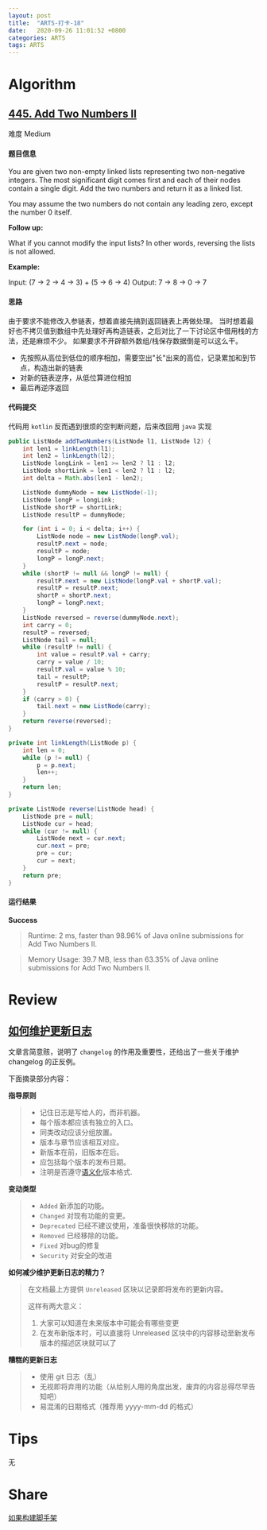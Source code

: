 ```yaml
---
layout: post
title:  "ARTS-打卡-18"
date:   2020-09-26 11:01:52 +0800
categories: ARTS
tags: ARTS
---
```


# Algorithm

## [445. Add Two Numbers II]

难度 Medium

#### 题目信息

You are given two non-empty linked lists representing two non-negative integers. The most significant digit comes first and each of their nodes contain a single digit. Add the two numbers and return it as a linked list.

You may assume the two numbers do not contain any leading zero, except the number 0 itself.

**Follow up:**

What if you cannot modify the input lists? In other words, reversing the lists is not allowed.

**Example:**

Input: (7 -> 2 -> 4 -> 3) + (5 -> 6 -> 4)
Output: 7 -> 8 -> 0 -> 7

#### 思路
由于要求不能修改入参链表，想着直接先搞到返回链表上再做处理。
当时想着最好也不拷贝值到数组中先处理好再构造链表，之后对比了一下讨论区中借用栈的方法，还是麻烦不少。
如果要求不开辟额外数组/栈保存数据倒是可以这么干。

* 先按照从高位到低位的顺序相加，需要空出"长"出来的高位，记录累加和到节点，构造出新的链表
* 对新的链表逆序，从低位算进位相加
* 最后再逆序返回

#### 代码提交

代码用 `kotlin` 反而遇到很烦的空判断问题，后来改回用 `java` 实现

```java
public ListNode addTwoNumbers(ListNode l1, ListNode l2) {
    int len1 = linkLength(l1);
    int len2 = linkLength(l2);
    ListNode longLink = len1 >= len2 ? l1 : l2;
    ListNode shortLink = len1 < len2 ? l1 : l2;
    int delta = Math.abs(len1 - len2);

    ListNode dummyNode = new ListNode(-1);
    ListNode longP = longLink;
    ListNode shortP = shortLink;
    ListNode resultP = dummyNode;

    for (int i = 0; i < delta; i++) {
        ListNode node = new ListNode(longP.val);
        resultP.next = node;
        resultP = node;
        longP = longP.next;
    }
    while (shortP != null && longP != null) {
        resultP.next = new ListNode(longP.val + shortP.val);
        resultP = resultP.next;
        shortP = shortP.next;
        longP = longP.next;
    }
    ListNode reversed = reverse(dummyNode.next);
    int carry = 0;
    resultP = reversed;
    ListNode tail = null;
    while (resultP != null) {
        int value = resultP.val + carry;
        carry = value / 10;
        resultP.val = value % 10;
        tail = resultP;
        resultP = resultP.next;
    }
    if (carry > 0) {
        tail.next = new ListNode(carry);
    }
    return reverse(reversed);
}

private int linkLength(ListNode p) {
    int len = 0;
    while (p != null) {
        p = p.next;
        len++;
    }
    return len;
}

private ListNode reverse(ListNode head) {
    ListNode pre = null;
    ListNode cur = head;
    while (cur != null) {
        ListNode next = cur.next;
        cur.next = pre;
        pre = cur;
        cur = next;
    }
    return pre;
}
```

#### 运行结果

**Success**
> Runtime: 2 ms, faster than 98.96% of Java online submissions for Add Two Numbers II.

> Memory Usage: 39.7 MB, less than 63.35% of Java online submissions for Add Two Numbers II.

# Review

## [如何维护更新日志]

文章言简意赅，说明了 `changelog` 的作用及重要性，还给出了一些关于维护 changelog 的正反例。

下面摘录部分内容：

**指导原则**

> - 记住日志是写给人的，而非机器。
> - 每个版本都应该有独立的入口。
> - 同类改动应该分组放置。
> - 版本与章节应该相互对应。
> - 新版本在前，旧版本在后。
> - 应包括每个版本的发布日期。
> - 注明是否遵守[语义化]版本格式.

**变动类型**

> - `Added` 新添加的功能。
> - `Changed` 对现有功能的变更。
> - `Deprecated` 已经不建议使用，准备很快移除的功能。
> - `Removed` 已经移除的功能。
> - `Fixed` 对bug的修复
> - `Security` 对安全的改进


**如何减少维护更新日志的精力？**

> 在文档最上方提供 `Unreleased` 区块以记录即将发布的更新内容。
> 
> 这样有两大意义：
> 
> 1. 大家可以知道在未来版本中可能会有哪些变更
> 2. 在发布新版本时，可以直接将 Unreleased 区块中的内容移动至新发布版本的描述区块就可以了

**糟糕的更新日志**

> - 使用 git 日志（乱）
> - 无视即将弃用的功能（从给别人用的角度出发，废弃的内容总得尽早告知吧）
> - 易混淆的日期格式（推荐用 yyyy-mm-dd 的格式）


# Tips
无

# Share

[如果构建脚手架]

<!-- refs -->
[445. Add Two Numbers II]: https://leetcode.com/problems/add-two-numbers-ii/
[如何维护更新日志]: https://keepachangelog.com/zh-CN/1.0.0/
[语义化]: https://semver.org/
[如果构建脚手架]: https://buaasparkle.github.io/how/2020/09/26/how-to-build-scaffold.html
